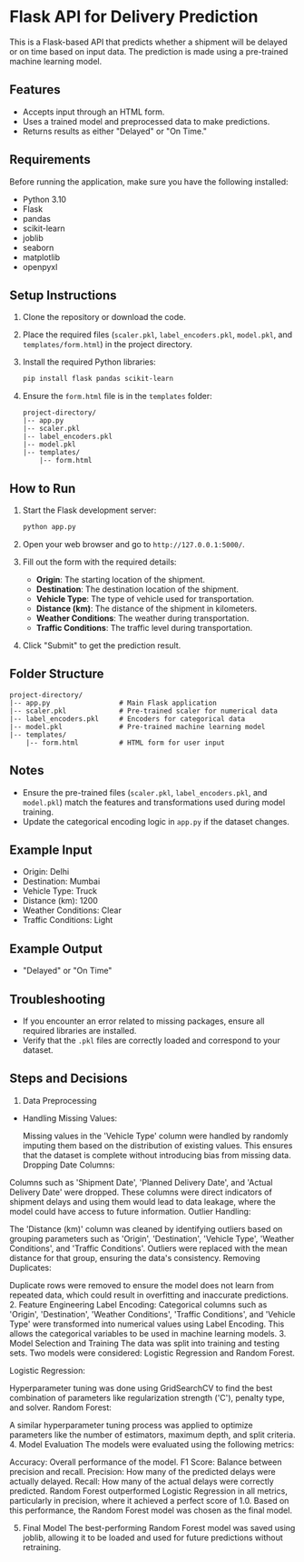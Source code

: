 # Flask API for Delivery Prediction

This is a Flask-based API that predicts whether a shipment will be delayed or on time based on input data. The prediction is made using a pre-trained machine learning model.

## Features

- Accepts input through an HTML form.
- Uses a trained model and preprocessed data to make predictions.
- Returns results as either "Delayed" or "On Time."

## Requirements

Before running the application, make sure you have the following installed:

- Python 3.10
- Flask
- pandas
- scikit-learn
- joblib
- seaborn
- matplotlib
- openpyxl

## Setup Instructions

1. Clone the repository or download the code.
2. Place the required files (`scaler.pkl`, `label_encoders.pkl`, `model.pkl`, and `templates/form.html`) in the project directory.
3. Install the required Python libraries:

   ```bash
   pip install flask pandas scikit-learn
   ```

4. Ensure the `form.html` file is in the `templates` folder:

   ```
   project-directory/
   |-- app.py
   |-- scaler.pkl
   |-- label_encoders.pkl
   |-- model.pkl
   |-- templates/
       |-- form.html
   ```

## How to Run

1. Start the Flask development server:

   ```bash
   python app.py
   ```

2. Open your web browser and go to `http://127.0.0.1:5000/`.
3. Fill out the form with the required details:
   - **Origin**: The starting location of the shipment.
   - **Destination**: The destination location of the shipment.
   - **Vehicle Type**: The type of vehicle used for transportation.
   - **Distance (km)**: The distance of the shipment in kilometers.
   - **Weather Conditions**: The weather during transportation.
   - **Traffic Conditions**: The traffic level during transportation.
4. Click "Submit" to get the prediction result.

## Folder Structure

```
project-directory/
|-- app.py                 # Main Flask application
|-- scaler.pkl             # Pre-trained scaler for numerical data
|-- label_encoders.pkl     # Encoders for categorical data
|-- model.pkl              # Pre-trained machine learning model
|-- templates/
    |-- form.html          # HTML form for user input
```

## Notes

- Ensure the pre-trained files (`scaler.pkl`, `label_encoders.pkl`, and `model.pkl`) match the features and transformations used during model training.
- Update the categorical encoding logic in `app.py` if the dataset changes.

## Example Input

- Origin: Delhi
- Destination: Mumbai
- Vehicle Type: Truck
- Distance (km): 1200
- Weather Conditions: Clear
- Traffic Conditions: Light

## Example Output

- "Delayed" or "On Time"

## Troubleshooting

- If you encounter an error related to missing packages, ensure all required libraries are installed.
- Verify that the `.pkl` files are correctly loaded and correspond to your dataset.


## Steps and Decisions
1. Data Preprocessing
- Handling Missing Values:

  Missing values in the 'Vehicle Type' column were handled by randomly imputing them based on the distribution of existing values. This ensures that the dataset is complete without introducing bias from missing data.
Dropping Date Columns:

Columns such as 'Shipment Date', 'Planned Delivery Date', and 'Actual Delivery Date' were dropped. These columns were direct indicators of shipment delays and using them would lead to data leakage, where the model could have access to future information.
Outlier Handling:

The 'Distance (km)' column was cleaned by identifying outliers based on grouping parameters such as 'Origin', 'Destination', 'Vehicle Type', 'Weather Conditions', and 'Traffic Conditions'. Outliers were replaced with the mean distance for that group, ensuring the data's consistency.
Removing Duplicates:

Duplicate rows were removed to ensure the model does not learn from repeated data, which could result in overfitting and inaccurate predictions.
2. Feature Engineering
Label Encoding:
Categorical columns such as 'Origin', 'Destination', 'Weather Conditions', 'Traffic Conditions', and 'Vehicle Type' were transformed into numerical values using Label Encoding. This allows the categorical variables to be used in machine learning models.
3. Model Selection and Training
The data was split into training and testing sets. Two models were considered: Logistic Regression and Random Forest.

Logistic Regression:

Hyperparameter tuning was done using GridSearchCV to find the best combination of parameters like regularization strength ('C'), penalty type, and solver.
Random Forest:

A similar hyperparameter tuning process was applied to optimize parameters like the number of estimators, maximum depth, and split criteria.
4. Model Evaluation
The models were evaluated using the following metrics:

Accuracy: Overall performance of the model.
F1 Score: Balance between precision and recall.
Precision: How many of the predicted delays were actually delayed.
Recall: How many of the actual delays were correctly predicted.
Random Forest outperformed Logistic Regression in all metrics, particularly in precision, where it achieved a perfect score of 1.0. Based on this performance, the Random Forest model was chosen as the final model.

5. Final Model
The best-performing Random Forest model was saved using joblib, allowing it to be loaded and used for future predictions without retraining.
